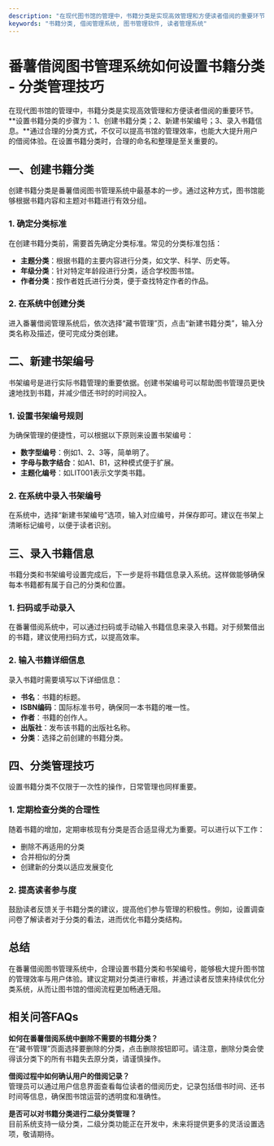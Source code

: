 ```yaml
---
description: "在现代图书馆的管理中，书籍分类是实现高效管理和方便读者借阅的重要环节。**设置书籍分类的步骤为：1、创建书籍分类；2、新建书架编号；3、录入书籍信息。**通过合理的分类方式，不仅可以提高书馆的管理效率，也能大大提升用户的借阅体验。在设置书籍分类时，合理的命名和整理是至关重要的。"
keywords: "书籍分类, 借阅管理系统, 图书管理软件, 读者管理系统"
---
```

# 番薯借阅图书管理系统如何设置书籍分类 - 分类管理技巧

在现代图书馆的管理中，书籍分类是实现高效管理和方便读者借阅的重要环节。**设置书籍分类的步骤为：1、创建书籍分类；2、新建书架编号；3、录入书籍信息。**通过合理的分类方式，不仅可以提高书馆的管理效率，也能大大提升用户的借阅体验。在设置书籍分类时，合理的命名和整理是至关重要的。

## 一、创建书籍分类

创建书籍分类是番薯借阅图书管理系统中最基本的一步。通过这种方式，图书馆能够根据书籍内容和主题对书籍进行有效分组。

### 1. 确定分类标准

在创建书籍分类前，需要首先确定分类标准。常见的分类标准包括：

- **主题分类**：根据书籍的主要内容进行分类，如文学、科学、历史等。
- **年级分类**：针对特定年龄段进行分类，适合学校图书馆。
- **作者分类**：按作者姓氏进行分类，便于查找特定作者的作品。

### 2. 在系统中创建分类

进入番薯借阅管理系统后，依次选择“藏书管理”页，点击“新建书籍分类”，输入分类名称及描述，便可完成分类创建。

## 二、新建书架编号

书架编号是进行实际书籍管理的重要依据。创建书架编号可以帮助图书管理员更快速地找到书籍，并减少借还书时的时间投入。

### 1. 设置书架编号规则

为确保管理的便捷性，可以根据以下原则来设置书架编号：

- **数字型编号**：例如1、2、3等，简单明了。
- **字母与数字结合**：如A1、B1，这种模式便于扩展。
- **主题化编号**：如LIT001表示文学类书籍。

### 2. 在系统中录入书架编号

在系统中，选择“新建书架编号”选项，输入对应编号，并保存即可。建议在书架上清晰标记编号，以便于读者识别。

## 三、录入书籍信息

书籍分类和书架编号设置完成后，下一步是将书籍信息录入系统。这样做能够确保每本书籍都有属于自己的分类和位置。

### 1. 扫码或手动录入

在番薯借阅系统中，可以通过扫码或手动输入书籍信息来录入书籍。对于频繁借出的书籍，建议使用扫码方式，以提高效率。

### 2. 输入书籍详细信息

录入书籍时需要填写以下详细信息：

- **书名**：书籍的标题。
- **ISBN编码**：国际标准书号，确保同一本书籍的唯一性。
- **作者**：书籍的创作人。
- **出版社**：发布该书籍的出版社名称。
- **分类**：选择之前创建的书籍分类。

## 四、分类管理技巧

设置书籍分类不仅限于一次性的操作，日常管理也同样重要。

### 1. 定期检查分类的合理性

随着书籍的增加，定期审核现有分类是否合适显得尤为重要。可以进行以下工作：

- 删除不再适用的分类
- 合并相似的分类
- 创建新的分类以适应发展变化

### 2. 提高读者参与度

鼓励读者反馈关于书籍分类的建议，提高他们参与管理的积极性。例如，设置调查问卷了解读者对于分类的看法，进而优化书籍分类结构。

## 总结

在番薯借阅图书管理系统中，合理设置书籍分类和书架编号，能够极大提升图书馆的管理效率与用户体验。建议定期对分类进行审核，并通过读者反馈来持续优化分类系统，从而让图书馆的借阅流程更加畅通无阻。

## 相关问答FAQs

**如何在番薯借阅系统中删除不需要的书籍分类？**  
在“藏书管理”页面选择要删除的分类，点击删除按钮即可。请注意，删除分类会使得该分类下的所有书籍失去原分类，请谨慎操作。

**借阅过程中如何确认用户的借阅记录？**  
管理员可以通过用户信息界面查看每位读者的借阅历史，记录包括借书时间、还书时间等信息，确保图书馆运营的透明度和准确性。

**是否可以对书籍分类进行二级分类管理？**  
目前系统支持一级分类，二级分类功能正在开发中，未来将提供更多的灵活设置选项，敬请期待。

